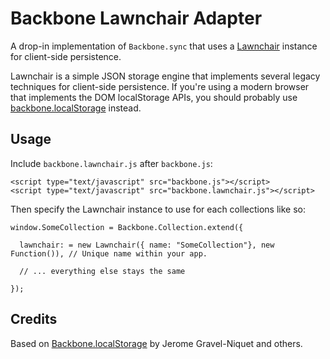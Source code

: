 # Backbone Lawnchair Adapter

A drop-in implementation of `Backbone.sync` that uses a [Lawnchair](http://westcoastlogic.com/lawnchair/) instance for client-side persistence.

Lawnchair is a simple JSON storage engine that implements several legacy techniques for client-side persistence. If you're using a modern browser that implements the DOM localStorage APIs, you should probably use [backbone.localStorage](https://github.com/jeromegn/Backbone.localStorage) instead.

## Usage

Include `backbone.lawnchair.js` after `backbone.js`:

    <script type="text/javascript" src="backbone.js"></script>
    <script type="text/javascript" src="backbone.lawnchair.js"></script>

Then specify the Lawnchair instance to use for each collections like so:

    window.SomeCollection = Backbone.Collection.extend({
      
      lawnchair: = new Lawnchair({ name: "SomeCollection"}, new Function()), // Unique name within your app.
      
      // ... everything else stays the same
      
    });
  
## Credits

Based on [Backbone.localStorage](https://github.com/jeromegn/Backbone.localStorage) by Jerome Gravel-Niquet and others.

